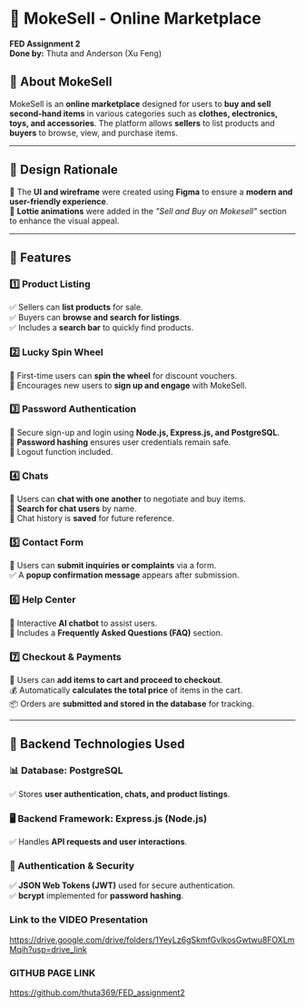 # 🛒 MokeSell - Online Marketplace  

**FED Assignment 2**  
**Done by:** Thuta and Anderson (Xu Feng)  

## 📌 About MokeSell  
MokeSell is an **online marketplace** designed for users to **buy and sell second-hand items** in various categories such as **clothes, electronics, toys, and accessories**. The platform allows **sellers** to list products and **buyers** to browse, view, and purchase items.  

---

## 🎨 **Design Rationale**  
📌 The **UI and wireframe** were created using **Figma** to ensure a **modern and user-friendly experience**.  
📌 **Lottie animations** were added in the *"Sell and Buy on Mokesell"* section to enhance the visual appeal.  

---

## 🌟 **Features**  

### **1️⃣ Product Listing**  
✅ Sellers can **list products** for sale.  
✅ Buyers can **browse and search for listings**.  
✅ Includes a **search bar** to quickly find products.  

### **2️⃣ Lucky Spin Wheel**  
🎉 First-time users can **spin the wheel** for discount vouchers.  
🎯 Encourages new users to **sign up and engage** with MokeSell.  

### **3️⃣ Password Authentication**  
🔐 Secure sign-up and login using **Node.js, Express.js, and PostgreSQL**.  
🔑 **Password hashing** ensures user credentials remain safe.  
🚪 Logout function included.  

### **4️⃣ Chats**  
💬 Users can **chat with one another** to negotiate and buy items.  
🔎 **Search for chat users** by name.  
📜 Chat history is **saved** for future reference.  

### **5️⃣ Contact Form**  
📩 Users can **submit inquiries or complaints** via a form.  
✅ A **popup confirmation message** appears after submission.  

### **6️⃣ Help Center**  
🤖 Interactive **AI chatbot** to assist users.  
📌 Includes a **Frequently Asked Questions (FAQ)** section.  

### **7️⃣ Checkout & Payments**  
🛒 Users can **add items to cart and proceed to checkout**.  
💰 Automatically **calculates the total price** of items in the cart.  
📦 Orders are **submitted and stored in the database** for tracking.  

---

## 🔧 **Backend Technologies Used**  

### **📊 Database: PostgreSQL**  
✅ Stores **user authentication, chats, and product listings**.  

### **🖥️ Backend Framework: Express.js (Node.js)**  
✅ Handles **API requests and user interactions**.  

### **🔐 Authentication & Security**  
✅ **JSON Web Tokens (JWT)** used for secure authentication.  
✅ **bcrypt** implemented for **password hashing**.  

### Link to the VIDEO Presentation
https://drive.google.com/drive/folders/1YeyLz6gSkmfGvlkosGwtwu8FOXLmMqih?usp=drive_link

### GITHUB PAGE LINK
https://github.com/thuta369/FED_assignment2




